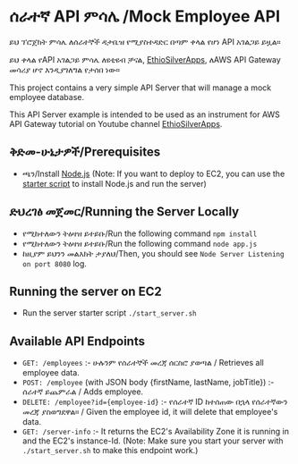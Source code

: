 # ሰራተኛ API ምሳሌ /Mock Employee API

ይህ ፕሮጀክት ምሳሌ ለሰራተኞች ዳታቤዝ የሚያስተዳድር በጣም ቀላል የሆነ API አገልጋይ ይዟል።

ይህ ቀላል የAPI አገልጋይ ምሳሌ ለዩቲዩብ ቻናል, [EthioSilverApps](https://www.youtube.com/@ethiosilverapps), ለAWS API Gateway መሳሪያ ሆኖ እንዲያገለግል የታሰበ ነው።

This project contains a very simple API Server that will manage a mock employee database.

This API Server example is intended to be used as an instrument for AWS API Gateway tutorial on Youtube channel [EthioSilverApps](https://www.youtube.com/@ethiosilverapps).

## ቅድመ-ሁኔታዎች/Prerequisites

- ጫን/Install [Node.js](https://nodejs.org/en/download/) (Note: If you want to deploy to EC2, you can use the [starter script](#running-the-server-on-ec2) to install Node.js and run the server)

## ድህረገፅ መጀመር/Running the Server Locally

- የሚከተለውን ትዕዛዝ ይተይቡ/Run the following command `npm install`
- የሚከተለውን ትዕዛዝ ይተይቡ/Run the following command `node app.js`
- ከዚያም ይህንን መልእክት ታያለህ/Then, you should see `Node Server Listening on port 8080` log.


## Running the server on EC2

- Run the server starter script `./start_server.sh`

## Available API Endpoints

- `GET: /employees` :- ሁሉንም የሰራተኞች መረጃ ሰርስሮ ያወጣል / Retrieves all employee data.
- `POST: /employee` (with JSON body {firstName, lastName, jobTitle}) :- ሰራተኛ ይጨምራል / Adds employee.
- `DELETE: /employee?id={employee-id}` :- የሰራተኛ ID ከተሰጠው በኋላ የሰራተኛውን መረጃ ያስወግደዋል። / Given the employee id, it will delete that employee's data.
- `GET: /server-info` :- It returns the EC2's Availability Zone it is running in and the EC2's instance-Id. (Note: Make sure you start your server with `./start_server.sh` to make this endpoint work.)

